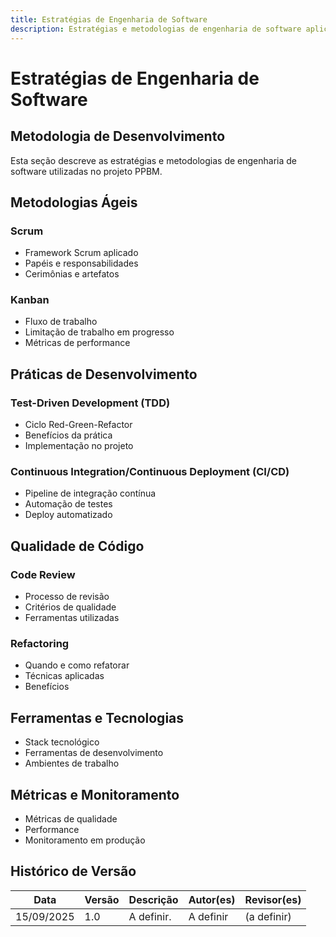 ```yaml
---
title: Estratégias de Engenharia de Software
description: Estratégias e metodologias de engenharia de software aplicadas no projeto PPBM.
---
```


# Estratégias de Engenharia de Software

## Metodologia de Desenvolvimento

Esta seção descreve as estratégias e metodologias de engenharia de software utilizadas no projeto PPBM.

## Metodologias Ágeis

### Scrum
- Framework Scrum aplicado
- Papéis e responsabilidades
- Cerimônias e artefatos

### Kanban
- Fluxo de trabalho
- Limitação de trabalho em progresso
- Métricas de performance

## Práticas de Desenvolvimento

### Test-Driven Development (TDD)
- Ciclo Red-Green-Refactor
- Benefícios da prática
- Implementação no projeto

### Continuous Integration/Continuous Deployment (CI/CD)
- Pipeline de integração contínua
- Automação de testes
- Deploy automatizado

## Qualidade de Código

### Code Review
- Processo de revisão
- Critérios de qualidade
- Ferramentas utilizadas

### Refactoring
- Quando e como refatorar
- Técnicas aplicadas
- Benefícios

## Ferramentas e Tecnologias

- Stack tecnológico
- Ferramentas de desenvolvimento
- Ambientes de trabalho

## Métricas e Monitoramento

- Métricas de qualidade
- Performance
- Monitoramento em produção

## Histórico de Versão

| Data | Versão | Descrição | Autor(es) | Revisor(es) |
|------|--------|-----------|-----------|-------------|
| 15/09/2025 | 1.0 | A definir. | A definir | (a definir) |